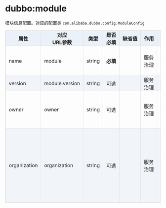 <style>
table {
  width: 100%;
  max-width: 65em;
  border: 1px solid #dedede;
  margin: 15px auto;
  border-collapse: collapse;
  empty-cells: show;
}
table th,
table td {
  height: 35px;
  border: 1px solid #dedede;
  padding: 0 10px;
}
table th {
  font-weight: bold;
  text-align: center !important;
  background: rgba(158,188,226,0.2);
  white-space: nowrap;
}
table tbody tr:nth-child(2n) {
  background: rgba(158,188,226,0.12);
}
table td:nth-child(1) {
  white-space: nowrap;
}
table tr:hover {
  background: #efefef;
}
.table-area {
  overflow: auto;
}
</style>

<script type="text/javascript">
[].slice.call(document.querySelectorAll('table')).forEach(function(el){
    var wrapper = document.createElement('div');
    wrapper.className = 'table-area';
    el.parentNode.insertBefore(wrapper, el);
    el.parentNode.removeChild(el);
    wrapper.appendChild(el);
})
</script>
# dubbo:module

模块信息配置。对应的配置类 `com.alibaba.dubbo.config.ModuleConfig`

| 属性 | 对应<br>URL参数 | 类型 | 是否<br>必填 | 缺省值 | 作用 | 描述 | 兼容性 |
| --- | --- | ---- | --- | --- | --- | --- | --- |
| name | module | string | <b>必填</b> | | 服务治理 | 当前模块名称，用于注册中心计算模块间依赖关系 | 2.2.0以上 |
| version | module.version | string | 可选 | | 服务治理 | 当前模块的版本 | 2.2.0以上 |
| owner | owner | string | 可选 | | 服务治理 | 模块负责人，用于服务治理，请填写负责人公司邮箱前缀 | 2.2.0以上 |
| organization | organization | string | 可选 | | 服务治理 | 组织名称(BU或部门)，用于注册中心区分服务来源，此配置项建议不要使用autoconfig，直接写死在配置中，比如china、intl等 | 2.2.0以上 |
